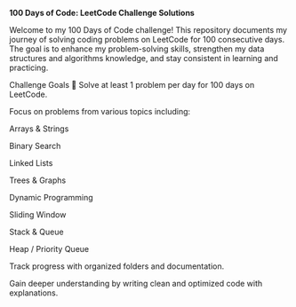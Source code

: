 **100 Days of Code: LeetCode Challenge Solutions**

Welcome to my 100 Days of Code challenge! This repository documents my journey of solving coding problems on LeetCode for 100 consecutive days. The goal is to enhance my problem-solving skills, strengthen my data structures and algorithms knowledge, and stay consistent in learning and practicing.

 Challenge Goals
📅 Solve at least 1 problem per day for 100 days on LeetCode.

Focus on problems from various topics including:

Arrays & Strings

Binary Search

Linked Lists

Trees & Graphs

Dynamic Programming

Sliding Window

Stack & Queue

Heap / Priority Queue

Track progress with organized folders and documentation.

Gain deeper understanding by writing clean and optimized code with explanations.

